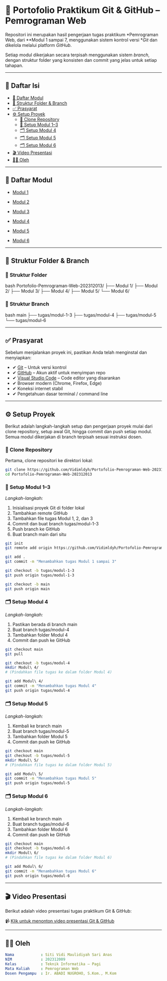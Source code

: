 # 📘 Portofolio Praktikum Git & GitHub – Pemrograman Web

Repositori ini merupakan hasil pengerjaan tugas praktikum *Pemrograman Web, dari **Modul 1 sampai 7, menggunakan sistem kontrol versi **Git* dan dikelola melalui platform *GitHub*.

Setiap modul dikerjakan secara terpisah menggunakan sistem *branch*, dengan struktur folder yang konsisten dan commit yang jelas untuk setiap tahapan.

---

## 📑 Daftar Isi

- [📂 Daftar Modul](#📂-daftar-modul)
- [🧱 Struktur Folder & Branch](#🧱-struktur-folder--branch)
- [✅ Prasyarat](#✅-prasyarat)
- [⚙ Setup Proyek](#⚙-setup-proyek)
  - [📂 Clone Repository](#📂-clone-repository)
  - [📁 Setup Modul 1–3](#📁-setup-modul-13)
  - [🗂 Setup Modul 4](#-setup-modul-4)
  - [🗂 Setup Modul 5](#-setup-modul-5)
  - [🗂 Setup Modul 6](#-setup-modul-6)
- [🎬 Video Presentasi](#🎬-video-presentasi)
- [👨‍💻 Oleh](#👨‍💻-oleh)

---

## 📂 Daftar Modul

- [Modul 1](./Modul%201)

- [Modul 2](./Modul%202)

- [Modul 3](./Modul%203)

- [Modul 4](https://github.com/Vidimldyh/Portofolio-Pemrograman-Web-202312009/tree/tugas/modul-4-javascript/Modul%204)

- [Modul 5](https://github.com/Vidimldyh/Portofolio-Pemrograman-Web-202312009/tree/tugas/modul-5-php/Modul%205)

- [Modul 6](https://github.com/Vidimldyh/Portofolio-Pemrograman-Web-202312009/tree/tugas/modul-6-php-mysql/Modul%206)

---

## 🧱 Struktur Folder & Branch

### 📁 Struktur Folder

bash
Portofolio-Pemrograman-Web-202312013/
├── Modul 1/
├── Modul 2/
├── Modul 3/
├── Modul 4/
├── Modul 5/
└── Modul 6/

### 🌿 Struktur Branch

bash
main
├── tugas/modul-1-3
├── tugas/modul-4
├── tugas/modul-5
└── tugas/modul-6


---

## ✅ Prasyarat

Sebelum menjalankan proyek ini, pastikan Anda telah menginstal dan menyiapkan:

- ✔ [Git](https://git-scm.com/) – Untuk versi kontrol
- ✔ [GitHub](https://github.com/) – Akun aktif untuk menyimpan repo
- ✔ [Visual Studio Code](https://code.visualstudio.com/) – Code editor yang disarankan
- ✔ Browser modern (Chrome, Firefox, Edge)
- ✔ Koneksi internet stabil
- ✔ Pengetahuan dasar terminal / command line

---

## ⚙ Setup Proyek

Berikut adalah langkah-langkah setup dan pengerjaan proyek mulai dari clone repository, setup awal Git, hingga commit dan push setiap modul. Semua modul dikerjakan di branch terpisah sesuai instruksi dosen.

### 📂 Clone Repository

Pertama, clone repositori ke direktori lokal:

```bash
git clone https://github.com/Vidimldyh/Portofolio-Pemrograman-Web-202312009.git
cd Portofolio-Pemrograman-Web-202312013
```

### 📁 Setup Modul 1–3

*Langkah-langkah:*

1. Inisialisasi proyek Git di folder lokal
2. Tambahkan remote GitHub
3. Tambahkan file tugas Modul 1, 2, dan 3
4. Commit dan buat branch tugas/modul-1-3
5. Push branch ke GitHub
6. Buat branch main dari situ

```bash
git init
git remote add origin https://github.com/Vidimldyh/Portofolio-Pemrograman-Web-202312009.git

git add .
git commit -m "Menambahkan tugas Modul 1 sampai 3"

git checkout -b tugas/modul-1-3
git push origin tugas/modul-1-3

git checkout -b main
git push origin main
```

### 🗂 Setup Modul 4

*Langkah-langkah:*

1. Pastikan berada di branch main
2. Buat branch tugas/modul-4
3. Tambahkan folder Modul 4
4. Commit dan push ke GitHub

```bash
git checkout main
git pull

git checkout -b tugas/modul-4
mkdir Modul\ 4/
# (Pindahkan file tugas ke dalam folder Modul 4)

git add Modul\ 4/
git commit -m "Menambahkan tugas Modul 4"
git push origin tugas/modul-4
```

### 🗂 Setup Modul 5

*Langkah-langkah:*

1. Kembali ke branch main
2. Buat branch tugas/modul-5
3. Tambahkan folder Modul 5
4. Commit dan push ke GitHub

```bash
git checkout main
git checkout -b tugas/modul-5
mkdir Modul\ 5/
# (Pindahkan file tugas ke dalam folder Modul 5)

git add Modul\ 5/
git commit -m "Menambahkan tugas Modul 5"
git push origin tugas/modul-5
```

### 🗂 Setup Modul 6

*Langkah-langkah:*

1. Kembali ke branch main
2. Buat branch tugas/modul-6
3. Tambahkan folder Modul 6
4. Commit dan push ke GitHub

```bash
git checkout main
git checkout -b tugas/modul-6
mkdir Modul\ 6/
# (Pindahkan file tugas ke dalam folder Modul 6)

git add Modul\ 6/
git commit -m "Menambahkan tugas Modul 6"
git push origin tugas/modul-6
```


---

## 🎬 Video Presentasi

Berikut adalah video presentasi tugas praktikum Git & GitHub:

📹 [Klik untuk menonton video presentasi Git & GitHub](https://youtu.be/Hywb_uQSxow)

---

## 👨‍💻 Oleh

```yaml
Nama            : Siti Vidi Maulidiyah Sari Anas
NIM             : 202312009
Kelas           : Teknik Informatika – Pagi
Mata Kuliah     : Pemrograman Web
Dosen Pengampu  : Ir. ABADI NUGROHO, S.Kom., M.Kom